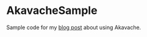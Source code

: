 # AkavacheSample

Sample code for my [blog post](https://blog.verslu.is/xamarin/xamarin-forms-xamarin/using-akavache-xamarin) about using Akavache.
